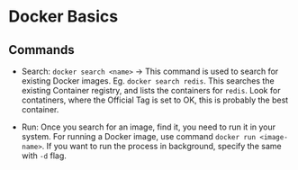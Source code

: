 # Docker Basics

## Commands
 * Search: `docker search <name>` ->  This command is used to search for existing Docker images. Eg. `docker search redis`. This searches the existing Container registry, and lists the containers for `redis`. Look for contatiners, where the Official Tag is set to OK, this is probably the best container. 

 * Run: Once you search for an image, find it, you need to run it in your system. For running a Docker image, use command `docker run <image-name>`. If you want to run the process in background, specify the same with `-d` flag. 
